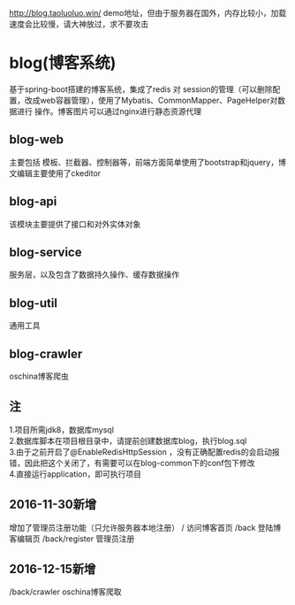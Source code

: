 http://blog.taoluoluo.win/ demo地址，但由于服务器在国外，内存比较小，加载速度会比较慢，请大神放过，求不要攻击
# blog(博客系统)
  基于spring-boot搭建的博客系统，集成了redis 对 session的管理（可以删除配置，改成web容器管理），使用了Mybatis、CommonMapper、PageHelper对数据进行   操作。博客图片可以通过nginx进行静态资源代理
  
## blog-web
  主要包括 模板、拦截器、控制器等，前端方面简单使用了bootstrap和jquery，博文编辑主要使用了ckeditor  
  
  
## blog-api
   该模块主要提供了接口和对外实体对象
   
## blog-service
服务层，以及包含了数据持久操作、缓存数据操作
## blog-util
通用工具
## blog-crawler
oschina博客爬虫
## 注
1.项目所需jdk8，数据库mysql<br/>
2.数据库脚本在项目根目录中，请提前创建数据库blog，执行blog.sql<br/>
3.由于之前开启了@EnableRedisHttpSession ，没有正确配置redis的会启动报错，因此把这个关闭了，有需要可以在blog-common下的conf包下修改<br/>
4.直接运行application，即可执行项目
## 2016-11-30新增
增加了管理员注册功能（只允许服务器本地注册）
/ 访问博客首页
/back 登陆博客编辑页
/back/register 管理员注册
## 2016-12-15新增
/back/crawler oschina博客爬取
